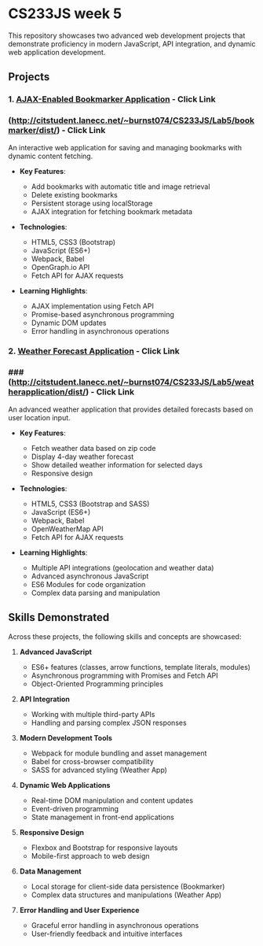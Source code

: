 # CS233JS week 5

This repository showcases two advanced web development projects that demonstrate proficiency in modern JavaScript, API integration, and dynamic web application development.

## Projects

### 1. [AJAX-Enabled Bookmarker Application](https://github.com/LCC-CIT-Programming-CS233JS/03-bookmarker-template-travisburns/blob/05-bookmarker-template-travisburns/README.md) - Click Link
  ### (http://citstudent.lanecc.net/~burnst074/CS233JS/Lab5/bookmarker/dist/) - Click Link
An interactive web application for saving and managing bookmarks with dynamic content fetching.

- **Key Features**: 
  - Add bookmarks with automatic title and image retrieval
  - Delete existing bookmarks
  - Persistent storage using localStorage
  - AJAX integration for fetching bookmark metadata

- **Technologies**: 
  - HTML5, CSS3 (Bootstrap)
  - JavaScript (ES6+)
  - Webpack, Babel
  - OpenGraph.io API
  - Fetch API for AJAX requests

- **Learning Highlights**: 
  - AJAX implementation using Fetch API
  - Promise-based asynchronous programming
  - Dynamic DOM updates
  - Error handling in asynchronous operations

### 2. [Weather Forecast Application](https://github.com/LCC-CIT-Programming-CS233JS/05-weather-template-travisburns) - Click Link
  ### ### (http://citstudent.lanecc.net/~burnst074/CS233JS/Lab5/weatherapplication/dist/) - Click Link
An advanced weather application that provides detailed forecasts based on user location input.

- **Key Features**:
  - Fetch weather data based on zip code
  - Display 4-day weather forecast
  - Show detailed weather information for selected days
  - Responsive design

- **Technologies**:
  - HTML5, CSS3 (Bootstrap and SASS)
  - JavaScript (ES6+)
  - Webpack, Babel
  - OpenWeatherMap API
  - Fetch API for AJAX requests

- **Learning Highlights**:
  - Multiple API integrations (geolocation and weather data)
  - Advanced asynchronous JavaScript
  - ES6 Modules for code organization
  - Complex data parsing and manipulation

## Skills Demonstrated

Across these projects, the following skills and concepts are showcased:

1. **Advanced JavaScript**
   - ES6+ features (classes, arrow functions, template literals, modules)
   - Asynchronous programming with Promises and Fetch API
   - Object-Oriented Programming principles

2. **API Integration**
   - Working with multiple third-party APIs
   - Handling and parsing complex JSON responses

3. **Modern Development Tools**
   - Webpack for module bundling and asset management
   - Babel for cross-browser compatibility
   - SASS for advanced styling (Weather App)

4. **Dynamic Web Applications**
   - Real-time DOM manipulation and content updates
   - Event-driven programming
   - State management in front-end applications

5. **Responsive Design**
   - Flexbox and Bootstrap for responsive layouts
   - Mobile-first approach to web design

6. **Data Management**
   - Local storage for client-side data persistence (Bookmarker)
   - Complex data structures and manipulations (Weather App)

7. **Error Handling and User Experience**
   - Graceful error handling in asynchronous operations
   - User-friendly feedback and intuitive interfaces
